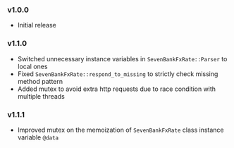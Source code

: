 ### v1.0.0
- Initial release

### v1.1.0
- Switched unnecessary instance variables in `SevenBankFxRate::Parser` to local ones
- Fixed `SevenBankFxRate::respond_to_missing` to strictly check missing method pattern
- Added mutex to avoid extra http requests due to race condition with multiple threads

### v1.1.1
- Improved mutex on the memoization of `SevenBankFxRate` class instance variable `@data` 
